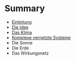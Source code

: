 # Summary

* [Einleitung](README.md)
* [Die Idee](die_idee.md)
* [Das Klima](das_klima.md)
* [Komplexe vernetzte Systeme](komplexe_vernetzte_systeme.md)
* Die Sonne
* Die Erde
* Das Wirkungsnetz

